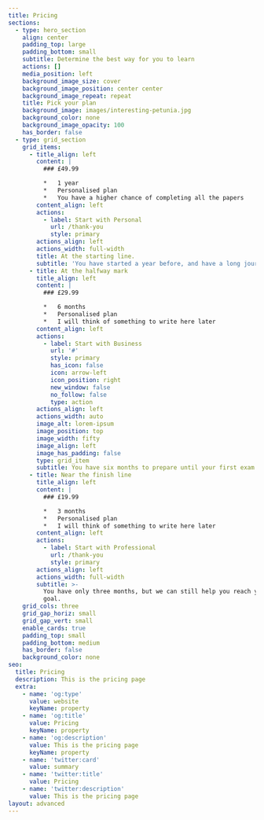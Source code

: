 ```yaml
---
title: Pricing
sections:
  - type: hero_section
    align: center
    padding_top: large
    padding_bottom: small
    subtitle: Determine the best way for you to learn
    actions: []
    media_position: left
    background_image_size: cover
    background_image_position: center center
    background_image_repeat: repeat
    title: Pick your plan
    background_image: images/interesting-petunia.jpg
    background_color: none
    background_image_opacity: 100
    has_border: false
  - type: grid_section
    grid_items:
      - title_align: left
        content: |
          ### £49.99

          *   1 year
          *   Personalised plan
          *   You have a higher chance of completing all the papers
        content_align: left
        actions:
          - label: Start with Personal
            url: /thank-you
            style: primary
        actions_align: left
        actions_width: full-width
        title: At the starting line.
        subtitle: 'You have started a year before, and have a long journey to experience.'
      - title: At the halfway mark
        title_align: left
        content: |
          ### £29.99

          *   6 months   
          *   Personalised plan   
          *   I will think of something to write here later
        content_align: left
        actions:
          - label: Start with Business
            url: '#'
            style: primary
            has_icon: false
            icon: arrow-left
            icon_position: right
            new_window: false
            no_follow: false
            type: action
        actions_align: left
        actions_width: auto
        image_alt: lorem-ipsum
        image_position: top
        image_width: fifty
        image_align: left
        image_has_padding: false
        type: grid_item
        subtitle: You have six months to prepare until your first exam.
      - title: Near the finish line
        title_align: left
        content: |
          ### £19.99

          *   3 months
          *   Personalised plan
          *   I will think of something to write here later
        content_align: left
        actions:
          - label: Start with Professional
            url: /thank-you
            style: primary
        actions_align: left
        actions_width: full-width
        subtitle: >-
          You have only three months, but we can still help you reach your final
          goal.
    grid_cols: three
    grid_gap_horiz: small
    grid_gap_vert: small
    enable_cards: true
    padding_top: small
    padding_bottom: medium
    has_border: false
    background_color: none
seo:
  title: Pricing
  description: This is the pricing page
  extra:
    - name: 'og:type'
      value: website
      keyName: property
    - name: 'og:title'
      value: Pricing
      keyName: property
    - name: 'og:description'
      value: This is the pricing page
      keyName: property
    - name: 'twitter:card'
      value: summary
    - name: 'twitter:title'
      value: Pricing
    - name: 'twitter:description'
      value: This is the pricing page
layout: advanced
---
```

